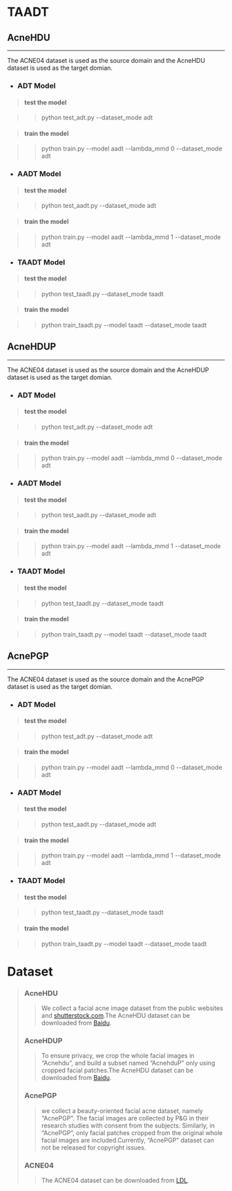 # TAADT
## AcneHDU
___
The ACNE04 dataset is used as the source domain and the AcneHDU dataset is used as the target domian.
+ ### ADT Model

>#### test the model

>>python test_adt.py --dataset_mode adt

>#### train the model

>>python train.py --model aadt --lambda_mmd 0 --dataset_mode adt

+ ### AADT Model

>#### test the model

>>python test_aadt.py --dataset_mode adt

>#### train the model

>>python train.py --model aadt --lambda_mmd 1 --dataset_mode adt

+ ### TAADT Model

>#### test the model

>>python test_taadt.py --dataset_mode taadt

>#### train the model

>>python train_taadt.py --model taadt --dataset_mode taadt


## AcneHDUP
___
The ACNE04 dataset is used as the source domain and the AcneHDUP dataset is used as the target domian.

+ ### ADT Model

>#### test the model

>>python test_adt.py --dataset_mode adt

>#### train the model

>>python train.py --model aadt --lambda_mmd 0 --dataset_mode adt

+ ### AADT Model

>#### test the model

>>python test_aadt.py --dataset_mode adt

>#### train the model

>>python train.py --model aadt --lambda_mmd 1 --dataset_mode adt

+ ### TAADT Model

>#### test the model

>>python test_taadt.py --dataset_mode taadt

>#### train the model

>>python train_taadt.py --model taadt --dataset_mode taadt

## AcnePGP
___
The ACNE04 dataset is used as the source domain and the AcnePGP dataset is used as the target domian.

+ ### ADT Model

>#### test the model

>>python test_adt.py --dataset_mode adt

>#### train the model

>>python train.py --model aadt --lambda_mmd 0 --dataset_mode adt

+ ### AADT Model

>#### test the model

>>python test_aadt.py --dataset_mode adt

>#### train the model

>>python train.py --model aadt --lambda_mmd 1 --dataset_mode adt

+ ### TAADT Model

>#### test the model

>>python test_taadt.py --dataset_mode taadt

>#### train the model

>>python train_taadt.py --model taadt --dataset_mode taadt
# Dataset
>### AcneHDU
>>We collect a facial acne image dataset from the public
websites and [shutterstock.com](http://shutterstock.com/).The AcneHDU dataset can be downloaded from [Baidu]().
>### AcneHDUP
>>To ensure privacy, we
crop the whole facial images in “Acnehdu”, and build a subset
named “AcnehduP” only using cropped facial patches.The AcneHDU dataset can be downloaded from [Baidu]().
>### AcnePGP
>>we collect a beauty-oriented facial acne
dataset, namely “AcnePGP”. The facial images are collected
by P&G in their research studies with consent from
the subjects. Similarly, in “AcnePGP”, only facial patches
cropped from the original whole facial images are included.Currently, “AcnePGP” dataset can not be released for copyright issues.
>### ACNE04
>>The ACNE04 dataset can be downloaded from [LDL](https://github.com/xpwu95/ldl).

